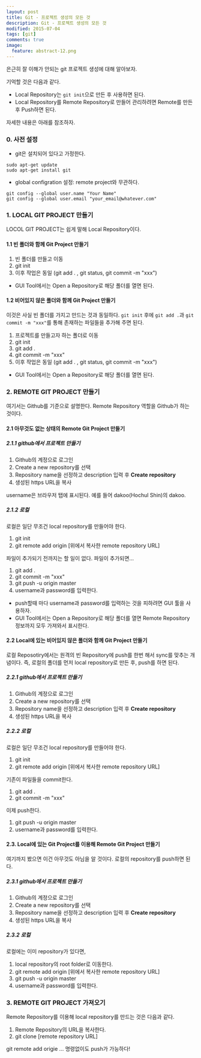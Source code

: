 ```yaml
---
layout: post
title: Git - 프로젝트 생성의 모든 것
description: Git - 프로젝트 생성의 모든 것
modified: 2015-07-04
tags: [git]
comments: true
image:
  feature: abstract-12.png
---
```

은근히 잘 이해가 안되는 git 프로젝트 생성에 대해 알아보자. 

기억할 것은 다음과 같다. 

- Local Repository는 `git init`으로 만든 후 사용하면 된다. 
- Local Repository를 Remote Repository로 만들어 관리하려면 Remote를 만든 후 Push하면 된다. 

자세한 내용은 아래를 참조하자. 

### 0. 사전 설정

- git은 설치되어 있다고 가정한다.

```
sudo apt-get update
sudo apt-get install git
```

- global configration 설정: remote project와 무관하다. 

```
git config --global user.name "Your Name"
git config --global user.email "your_email@whatever.com"
```

### 1. LOCAL GIT PROJECT 만들기

LOCOL GIT PROJECT는 쉽게 말해 Local Repository이다. 

#### 1.1 빈 폴더와 함께 Git Project 만들기 

1. 빈 폴더를 만들고 이동
2. git init
3. 이후 작업은 동일 (git add . , git status, git commit -m "xxx")

- GUI Tool에서는 Open a Repository로 해당 폴더를 열면 된다. 

#### 1.2 비어있지 않은 폴더와 함께 Git Project 만들기 

이것은 사실 빈 폴더를 가지고 만드는 것과 동일하다. `git init` 후에 `git add .`과 `git commit -m "xxx"`를 통해 존재하는 파일들을 추가해 주면 된다. 

1. 프로젝트를 만들고자 하는 폴더로 이동
2. git init
3. git add .
4. git commit -m "xxx"
5. 이후 작업은 동일 (git add . , git status, git commit -m "xxx")

- GUI Tool에서는 Open a Repository로 해당 폴더를 열면 된다. 

### 2. REMOTE GIT PROJECT 만들기

여기서는 Github를 기준으로 설명한다. Remote Repository 역할을 Github가 하는 것이다. 

#### 2.1 아무것도 없는 상태의 Remote Git Project 만들기 

##### 2.1.1 github에서 프로젝트 만들기 

1. Github의 계정으로 로그인 
2. Create a new repository를 선택
3. Repository name을 선정하고 description 입력 후 **Create repository**
4. 생성된 https URL을 복사

username은 브라우저 탭에 표시된다. 예를 들어 dakoo(Hochul Shin)의 dakoo.

##### 2.1.2 로컬 

로컬은 일단 무조건 local repository를 만들어야 한다. 

1. git init 
2. git remote add origin [위에서 복사한 remote repository URL]

파일이 추가되기 전까지는 할 일이 없다. 파일이 추가되면...

1. git add .
2. git commit -m "xxx"
3. git push -u origin master
4. username과 password를 입력한다.

- push할때 마다 username과 password를 입력하는 것을 피하려면 GUI 툴을 사용하자. 
- GUI Tool에서는 Open a Repository로 해당 폴더를 열면 Remote Repository 정보까지 모두 가져와서 표시한다. 

#### 2.2 Local에 있는 비어있지 않은 폴더와 함께 Git Project 만들기

로컬 Reposotiry에서는 원격의 빈 Repository에 push를 한번 해서 sync를 맞추는 개념이다. 즉, 로컬의 폴더를 먼저 local repository로 만든 후, push를 하면 된다. 

##### 2.2.1 github에서 프로젝트 만들기 

1. Github의 계정으로 로그인 
2. Create a new repository를 선택
3. Repository name을 선정하고 description 입력 후 **Create repository**
4. 생성된 https URL을 복사

##### 2.2.2 로컬 

로컬은 일단 무조건 local repository를 만들어야 한다. 

1. git init 
2. git remote add origin [위에서 복사한 remote repository URL]

기존이 파일들을 commit한다.  

1. git add .
2. git commit -m "xxx"

이제 push한다. 

1. git push -u origin master
2. username과 password를 입력한다.

#### 2.3. Local에 있는 Git Project를 이용해 Remote Git Project 만들기 

여기까지 봤으면 이건 아무것도 아님을 알 것이다. 로컬의 repository를 push하면 된다. 

##### 2.3.1 github에서 프로젝트 만들기 

1. Github의 계정으로 로그인 
2. Create a new repository를 선택
3. Repository name을 선정하고 description 입력 후 **Create repository**
4. 생성된 https URL을 복사

##### 2.3.2 로컬 

로컬에는 이미 repository가 있다면, 

1. local repository의 root folder로 이동한다. 
2. git remote add origin [위에서 복사한 remote repository URL]
3. git push -u origin master
4. username과 password를 입력한다.

### 3. REMOTE GIT PROJECT 가져오기

Remote Repository를 이용해 local repository를 만드는 것은 다음과 같다. 

1. Remote Repository의 URL을 복사한다. 
2. git clone [remote repository URL]

git remote add origie ... 명령없이도 push가 가능하다!


